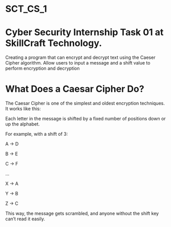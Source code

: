 # SCT_CS_1
# Cyber Security Internship Task 01 at SkillCraft Technology.

Creating a program that can encrypt and decrypt text using the Caeser Cipher algorithm. Allow users to input a message and a shift value to perform encryption and decryption


# What Does a Caesar Cipher Do?

The Caesar Cipher is one of the simplest and oldest encryption techniques. It works like this:

Each letter in the message is shifted by a fixed number of positions down or up the alphabet.

For example, with a shift of 3:

A → D

B → E

C → F

…

X → A

Y → B

Z → C

This way, the message gets scrambled, and anyone without the shift key can’t read it easily.
